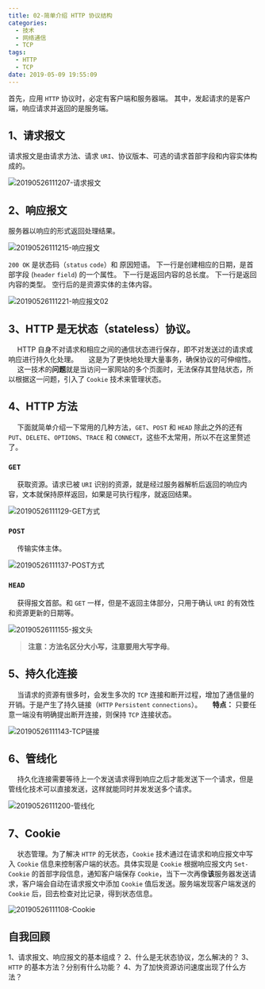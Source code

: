```yaml
---
title: 02-简单介绍 HTTP 协议结构
categories:
  - 技术
  - 网络通信
  - TCP
tags:
  - HTTP
  - TCP
date: 2019-05-09 19:55:09
---
```


首先，应用 `HTTP` 协议时，必定有客户端和服务器端。
其中，发起请求的是客户端，响应请求并返回的是服务端。

## 1、请求报文

请求报文是由请求方法、请求 `URI`、协议版本、可选的请求首部字段和内容实体构成的。

![20190526111207-请求报文](https://gitee.com/bookandmusic/imgs/raw/master/uPic/2020%2006/20190526111207-请求报文%20.png)

## 2、响应报文

服务器以响应的形式返回处理结果。

![20190526111215-响应报文](https://gitee.com/bookandmusic/imgs/raw/master/uPic/2020%2006/20190526111215-响应报文%20.png)

`200 OK` 是状态码（`status` `code`）和 原因短语。
下一行是创建相应的日期，是首部字段 (`header` `field`) 的一个属性。
下一行是返回内容的总长度。
下一行是返回内容的类型。
空行后的是资源实体的主体内容。

![20190526111221-响应报文02](https://gitee.com/bookandmusic/imgs/raw/master/uPic/2020%2006/20190526111221-响应报文02%20.png)

## 3、HTTP 是无状态（stateless）协议。

  HTTP 自身不对请求和相应之间的通信状态进行保存，即不对发送过的请求或响应进行持久化处理。
  这是为了更快地处理大量事务，确保协议的可伸缩性。
  这一技术的**问题**就是当访问一家网站的多个页面时，无法保存其登陆状态，所以根据这一问题，引入了 `Cookie` 技术来管理状态。

## 4、HTTP 方法

  下面就简单介绍一下常用的几种方法，`GET`、`POST` 和 `HEAD` 除此之外的还有 `PUT`、`DELETE`、`OPTIONS`、`TRACE` 和 `CONNECT`，这些不太常用，所以不在这里赘述了。

### `GET`

  获取资源。请求已被 `URI` 识别的资源，就是经过服务器解析后返回的响应内容，文本就保持原样返回，如果是可执行程序，就返回结果。

![20190526111129-GET方式](https://gitee.com/bookandmusic/imgs/raw/master/uPic/2020%2006/20190526111129-GET方式%20.png)

### `POST`

  传输实体主体。

![20190526111137-POST方式](https://gitee.com/bookandmusic/imgs/raw/master/uPic/2020%2006/20190526111137-POST方式%20.png)

### `HEAD`

  获得报文首部。和 `GET` 一样，但是不返回主体部分，只用于确认 `URI` 的有效性和资源更新的日期等。

![20190526111155-报文头](https://gitee.com/bookandmusic/imgs/raw/master/uPic/2020%2006/20190526111155-报文头%20.png)

> **注意：**方法名区分大小写，注意要用**大写字母**。

## 5、持久化连接

  当请求的资源有很多时，会发生多次的 `TCP` 连接和断开过程，增加了通信量的开销。于是产生了持久链接（`HTTP` `Persistent` `connections`）。
  **特点：** 只要任意一端没有明确提出断开连接，则保持 `TCP` 连接状态。

![20190526111143-TCP链接](https://gitee.com/bookandmusic/imgs/raw/master/uPic/2020%2006/20190526111143-TCP链接%20.png)

## 6、管线化

  持久化连接需要等待上一个发送请求得到响应之后才能发送下一个请求，但是管线化技术可以直接发送，这样就能同时并发发送多个请求。

![20190526111200-管线化](https://gitee.com/bookandmusic/imgs/raw/master/uPic/2020%2006/20190526111200-管线化%20.png)

## 7、Cookie

  状态管理。为了解决 `HTTP` 的无状态，`Cookie` 技术通过在请求和响应报文中写入 `Cookie` 信息来控制客户端的状态。具体实现是 `Cookie` 根据响应报文内 `Set-Cookie` 的首部字段信息，通知客户端保存 `Cookie`，当下一次再像**该**服务器发送请求，客户端会自动在请求报文中添加 `Cookie` 值后发送。服务端发现客户端发送的 `Cookie` 后，回去检查对比记录，得到状态信息。

![20190526111108-Cookie](https://gitee.com/bookandmusic/imgs/raw/master/uPic/2020%2006/20190526111108-Cookie%20.png)

## 自我回顾

1、请求报文、响应报文的基本组成？
2、什么是无状态协议，怎么解决的？
3、`HTTP` 的基本方法？分别有什么功能？
4、为了加快资源访问速度出现了什么方法？